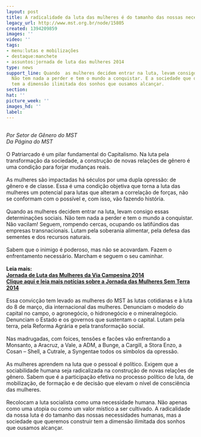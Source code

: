 ```yaml
---
layout: post
title: A radicalidade da luta das mulheres é do tamanho das nossas necessidades humanas
legacy_url: http://www.mst.org.br/node/15805
created: 1394209859
images: ''
video: ''
tags:
- menu:lutas e mobilizações
- destaque:manchete
- assuntos:jornada de luta das mulheres 2014
type: news
support_line: Quando  as mulheres decidem entrar na luta, levam consigo diversas determinações  sociais.
  Não tem nada a perder e tem o mundo a conquistar. E a sociedade que queremos construir
  tem a dimensão ilimitada dos sonhos que ousamos alcançar.
section: 
hat: ''
picture_week: ''
images_hd: ''
label: 
---
```

<p><em><br>Por Setor de Gênero do MST<br>Da Página do MST</em><br><br>O Patriarcado é um pilar fundamental do Capitalismo. Na luta pela transformação da sociedade, a construção de novas relações de gênero é uma condição para forjar mudanças reais.<br><br>As mulheres são impactadas há séculos por uma dupla opressão: de gênero e de classe. Essa é uma condição objetiva que torna a luta das mulheres um potencial para lutas que alteram a correlação de forças, não se conformam com o possível e, com isso, vão fazendo história.<br><br>Quando as mulheres decidem entrar na luta, levam consigo essas determinações sociais. Não tem nada a perder e tem o mundo a conquistar. Não vacilam! Seguem, rompendo cercas, ocupando os latifúndios das empresas transnacionais. Lutam pela soberania alimentar, pela defesa das sementes e dos recursos naturais. <br><br>Sabem que o inimigo é poderoso, mas não se acovardam. Fazem o enfrentamento necessário. Marcham e seguem o seu caminhar. <br><br><strong>Leia mais:<br></strong><a href="http://www.mst.org.br/Jornada-de-Luta-das-Mulheres-da-Via-Campesina-2014"><strong>Jornada de Luta das Mulheres da Via Campesina 2014 </strong><br></a><a href="http://www.mst.org.br/taxonomy/term/1225"><strong>Clique aqui e leia mais notícias sobre a Jornada das Mulheres Sem Terra 2014</strong></a><br><br>Essa convicção tem levado as mulheres do MST às lutas cotidianas e à luta do 8 de março, dia internacional das mulheres. Denunciam o modelo do capital no campo, o agronegócio, o hidronegócio e o mineralnegócio. Denunciam o Estado e os governos que sustentam o capital. Lutam pela terra, pela Reforma Agrária e pela transformação social.<br><br>Nas madrugadas, com foices, tensões e facões vão enfrentando a Monsanto, a Aracruz, a Vale, a ADM, a Bunge, a Cargill, a Stora Enzo, a Cosan – Shell, a Cutrale, a Syngentae todos os símbolos da opressão.<br><br>As mulheres aprendem na luta que o pessoal é político. Exigem que a sociabilidade humana seja radicalizada na construção de novas relações de gênero. Sabem que é a participação efetiva no processo político de luta, de mobilização, de formação e de decisão que elevam o nível de consciência das mulheres. <br><br>Recolocam a luta socialista como uma necessidade humana. Não apenas como uma utopia ou como um valor místico a ser cultivado. A radicalidade da nossa luta é do tamanho das nossas necessidades humanas, mas a sociedade que queremos construir tem a dimensão ilimitada dos sonhos que ousamos alcançar. <br><em><br></em><br><br>&nbsp;</p>
